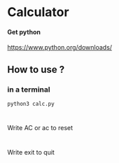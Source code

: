 # Calculator

#### Get python


  https://www.python.org/downloads/

  ###

## How to use ?

### in a terminal 

```
python3 calc.py
```
#
Write AC or ac to reset
#
Write exit to quit
#
